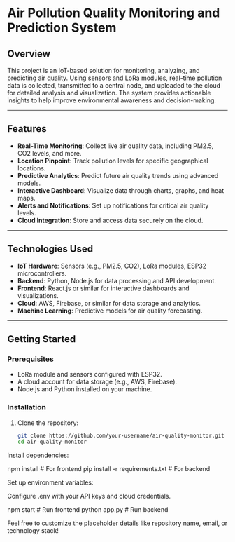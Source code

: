 # **Air Pollution Quality Monitoring and Prediction System**

## **Overview**

This project is an IoT-based solution for monitoring, analyzing, and predicting air quality. Using sensors and LoRa modules, real-time pollution data is collected, transmitted to a central node, and uploaded to the cloud for detailed analysis and visualization. The system provides actionable insights to help improve environmental awareness and decision-making.

---

## **Features**

- **Real-Time Monitoring**: Collect live air quality data, including PM2.5, CO2 levels, and more.
- **Location Pinpoint**: Track pollution levels for specific geographical locations.
- **Predictive Analytics**: Predict future air quality trends using advanced models.
- **Interactive Dashboard**: Visualize data through charts, graphs, and heat maps.
- **Alerts and Notifications**: Set up notifications for critical air quality levels.
- **Cloud Integration**: Store and access data securely on the cloud.

---

## **Technologies Used**

- **IoT Hardware**: Sensors (e.g., PM2.5, CO2), LoRa modules, ESP32 microcontrollers.
- **Backend**: Python, Node.js for data processing and API development.
- **Frontend**: React.js or similar for interactive dashboards and visualizations.
- **Cloud**: AWS, Firebase, or similar for data storage and analytics.
- **Machine Learning**: Predictive models for air quality forecasting.

---

## **Getting Started**

### **Prerequisites**

- LoRa module and sensors configured with ESP32.
- A cloud account for data storage (e.g., AWS, Firebase).
- Node.js and Python installed on your machine.

### **Installation**

1. Clone the repository:
   ```bash
   git clone https://github.com/your-username/air-quality-monitor.git
   cd air-quality-monitor
   ```

Install dependencies:

npm install # For frontend
pip install -r requirements.txt # For backend

Set up environment variables:

Configure .env with your API keys and cloud credentials.

npm start # Run frontend
python app.py # Run backend

Feel free to customize the placeholder details like repository name, email, or technology stack!

